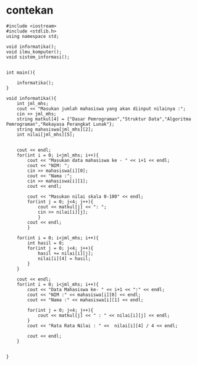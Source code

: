 # contekan
	#include <iostream>
	#include <stdlib.h>
	using namespace std;

	void informatika();
	void ilmu_komputer();
	void sistem_informasi();


	int main(){

		informatika();
	}

	void informatika(){
		int jml_mhs;
		cout << "Masukan jumlah mahasiswa yang akan diinput nilainya :";
		cin >> jml_mhs;
		string matkul[4] = {"Dasar Pemrograman","Struktur Data","Algoritma Pemrograman","Rekayasa Perangkat Lunak"};
		string mahasiswa[jml_mhs][2];
		int nilai[jml_mhs][5];


		cout << endl;
		for(int i = 0; i<jml_mhs; i++){
			cout << "Masukan data mahasiswa ke - " << i+1 << endl;
			cout << "NIM: ";
			cin >> mahasiswa[i][0];
			cout << "Nama :";
			cin >> mahasiswa[i][1];
			cout << endl;

			cout << "Masukan nilai skala 0-100" << endl;
			for(int j = 0; j<4; j++){
				cout << matkul[j] << ": ";
				cin >> nilai[i][j];
				}
			cout << endl;
			}

		for(int i = 0; i<jml_mhs; i++){
			int hasil = 0;
			for(int j = 0; j<4; j++){
				hasil += nilai[i][j];
				nilai[i][4] = hasil;
			}
		}

		cout << endl;
		for(int i = 0; i<jml_mhs; i++){
			cout << "Data Mahasiswa ke- " << i+1 << ":" << endl;
			cout << "NIM :" << mahasiswa[i][0] << endl;
			cout << "Nama :" << mahasiswa[i][1] << endl;

			for(int j = 0; j<4; j++){
				cout << matkul[j] << " : " << nilai[i][j] << endl;
			}
			cout << "Rata Rata Nilai : " <<  nilai[i][4] / 4 << endl;

			cout << endl;
		}


	}
